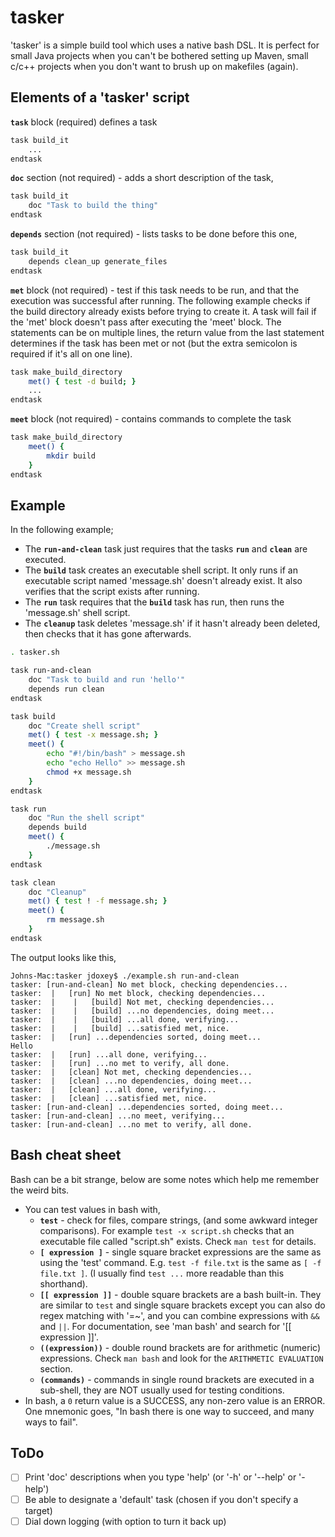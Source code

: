 # tasker
'tasker' is a simple build tool which uses a native bash DSL. It is perfect for small Java projects when you can't be bothered setting up Maven, small c/c++ projects when you don't want to brush up on makefiles (again).

## Elements of a 'tasker' script
**`task`** block (required) defines a task
```bash
task build_it
    ...
endtask
```

**`doc`** section (not required) - adds a short description of the task,
```bash
task build_it
    doc "Task to build the thing"
endtask
```

**`depends`** section (not required) - lists tasks to be done before this one,
```bash
task build_it
    depends clean_up generate_files
endtask
```

**`met`** block (not required) - test if this task needs to be run, and that the execution was successful after running. The following example checks if the build directory already exists before trying to create it. A task will fail if the 'met' block doesn't pass after executing the 'meet' block. The statements can be on multiple lines, the return value from the last statement determines if the task has been met or not (but the extra semicolon is required if it's all on one line).
```bash
task make_build_directory
    met() { test -d build; }
    ...
endtask
```

**`meet`** block (not required) - contains commands to complete the task
```bash
task make_build_directory
    meet() {
        mkdir build
    }
endtask
```

## Example
In the following example;
- The **`run-and-clean`** task just requires that the tasks **`run`** and **`clean`** are executed.
- The **`build`** task creates an executable shell script. It only runs if an executable script named 'message.sh' doesn't already exist. It also verifies that the script exists after running.
- The **`run`** task requires that the **`build`** task has run, then runs the 'message.sh' shell script.
- The **`cleanup`** task deletes 'message.sh' if it hasn't already been deleted, then checks that it has gone afterwards.

```bash
. tasker.sh

task run-and-clean
    doc "Task to build and run 'hello'"
    depends run clean
endtask

task build
    doc "Create shell script"
    met() { test -x message.sh; }
    meet() {
        echo "#!/bin/bash" > message.sh
        echo "echo Hello" >> message.sh
        chmod +x message.sh
    }
endtask

task run
    doc "Run the shell script"
    depends build
    meet() {
        ./message.sh
    }
endtask

task clean
    doc "Cleanup"
    met() { test ! -f message.sh; }
    meet() {
        rm message.sh
    }
endtask
```

The output looks like this,

```
Johns-Mac:tasker jdoxey$ ./example.sh run-and-clean
tasker: [run-and-clean] No met block, checking dependencies...
tasker:  |   [run] No met block, checking dependencies...
tasker:  |    |   [build] Not met, checking dependencies...
tasker:  |    |   [build] ...no dependencies, doing meet...
tasker:  |    |   [build] ...all done, verifying...
tasker:  |    |   [build] ...satisfied met, nice.
tasker:  |   [run] ...dependencies sorted, doing meet...
Hello
tasker:  |   [run] ...all done, verifying...
tasker:  |   [run] ...no met to verify, all done.
tasker:  |   [clean] Not met, checking dependencies...
tasker:  |   [clean] ...no dependencies, doing meet...
tasker:  |   [clean] ...all done, verifying...
tasker:  |   [clean] ...satisfied met, nice.
tasker: [run-and-clean] ...dependencies sorted, doing meet...
tasker: [run-and-clean] ...no meet, verifying...
tasker: [run-and-clean] ...no met to verify, all done.
```

## Bash cheat sheet
Bash can be a bit strange, below are some notes which help me remember the weird bits.
- You can test values in bash with,
  - **`test`** - check for files, compare strings, (and some awkward integer comparisons). For example `test -x script.sh` checks that an executable file called "script.sh" exists. Check `man test` for details.
  - **`[ expression ]`** - single square bracket expressions are the same as using the 'test' command. E.g. `test -f file.txt` is the same as `[ -f file.txt ]`. (I usually find `test ...` more readable than this shorthand).
  - **`[[ expression ]]`** - double square brackets are a bash built-in. They are similar to `test` and single square brackets except you can also do regex matching with '=~', and you can combine expressions with `&&` and `||`. For documentation, see 'man bash' and search for '[[ expression ]]'. 
  - **`((expression))`** - double round brackets are for arithmetic (numeric) expressions. Check `man bash` and look for the `ARITHMETIC EVALUATION` section.
  - **`(commands)`** - commands in single round brackets are executed in a sub-shell, they are NOT usually used for testing conditions.
- In bash, a `0` return value is a SUCCESS, any non-zero value is an ERROR. One mnemonic goes, "In bash there is one way to succeed, and many ways to fail".

## ToDo
- [ ] Print 'doc' descriptions when you type 'help' (or '-h' or '--help' or '-help')
- [ ] Be able to designate a 'default' task (chosen if you don't specify a target)
- [ ] Dial down logging (with option to turn it back up)
